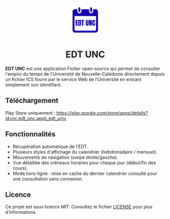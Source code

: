 <p align="center">
  <img src="assets/images/app_icon.png" alt="EDT UNC" width="100" height="100" />
</p>

<h1 align="center">EDT UNC</h1>

**EDT UNC** est une application Flutter open-source qui permet de consulter l'emploi du temps de l'Université de Nouvelle-Calédonie directement depuis un fichier ICS fourni par le service Web de l’Université en entrant simplement son identifiant.

## Téléchargement

Play Store uniquement :
https://play.google.com/store/apps/details?id=nc.edt_unc.appli_edt_univ

## Fonctionnalités

* Récupération automatique de l'EDT.
* Plusieurs styles d'affichage du calendrier (hebdomadaire / mensuel).
* Mouvements de navigation (swipe droite/gauche).
* Vue détaillée des créneaux horaires pour chaque jour (début/fin des cours).
* Mode hors-ligne : mise en cache du dernier calendrier consulté pour une consultation sans connexion.

## Licence

Ce projet est sous licence MIT. Consultez le fichier [LICENSE](LICENSE.md) pour plus d’informations.
